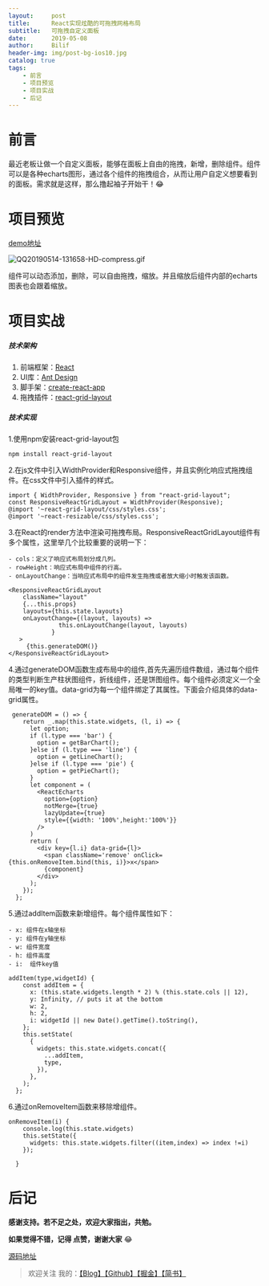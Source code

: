 ```yaml
---
layout:     post
title:      React实现炫酷的可拖拽网格布局
subtitle:   可拖拽自定义面板
date:       2019-05-08
author:     Bilif
header-img: img/post-bg-ios10.jpg
catalog: true
tags:
    - 前言
    - 项目预览
    - 项目实战
    - 后记
---
```


# 前言
最近老板让做一个自定义面板，能够在面板上自由的拖拽，新增，删除组件。组件可以是各种echarts图形，通过各个组件的拖拽组合，从而让用户自定义想要看到的面板。需求就是这样，那么撸起袖子开始干！😂

# 项目预览
[demo地址](https://bilif.github.io/react-drag-grid/)

![QQ20190514-131658-HD-compress.gif](https://user-gold-cdn.xitu.io/2019/5/14/16ab4e3123933a26?w=599&h=321&f=gif&s=310674)

组件可以动态添加，删除，可以自由拖拽，缩放。并且缩放后组件内部的echarts图表也会跟着缩放。

# 项目实战

##### 技术架构

1. 前端框架：[React](https://react.docschina.org/)
2. UI库：[Ant Design](https://ant.design/index-cn)
3. 脚手架：[create-react-app](https://github.com/facebook/create-react-app)
4. 拖拽插件：[react-grid-layout](https://github.com/STRML/react-grid-layout)

##### 技术实现
1.使用npm安装react-grid-layout包
```
npm install react-grid-layout
```

2.在js文件中引入WidthProvider和Responsive组件，并且实例化响应式拖拽组件。在css文件中引入插件的样式。
```
import { WidthProvider, Responsive } from "react-grid-layout";
const ResponsiveReactGridLayout = WidthProvider(Responsive);
@import '~react-grid-layout/css/styles.css';
@import '~react-resizable/css/styles.css';
```

3.在React的render方法中渲染可拖拽布局。ResponsiveReactGridLayout组件有多个属性，这里举几个比较重要的说明一下：

    - cols：定义了响应式布局划分成几列。
    - rowHeight：响应式布局中组件的行高。
    - onLayoutChange：当响应式布局中的组件发生拖拽或者放大缩小时触发该函数。

```
<ResponsiveReactGridLayout
    className="layout"
    {...this.props}
    layouts={this.state.layouts}
    onLayoutChange={(layout, layouts) =>
              this.onLayoutChange(layout, layouts)
            }
   >
     {this.generateDOM()}
</ResponsiveReactGridLayout>
```

4.通过generateDOM函数生成布局中的组件,首先先遍历组件数组，通过每个组件的类型判断生产柱状图组件，折线组件，还是饼图组件。每个组件必须定义一个全局唯一的key值。data-grid为每一个组件绑定了其属性。下面会介绍具体的data-grid属性。
```
 generateDOM = () => {
    return _.map(this.state.widgets, (l, i) => {
      let option;
      if (l.type === 'bar') {
        option = getBarChart();
      }else if (l.type === 'line') {
        option = getLineChart();
      }else if (l.type === 'pie') {
        option = getPieChart();
      }
      let component = (
        <ReactEcharts
          option={option}
          notMerge={true}
          lazyUpdate={true}
          style={{width: '100%',height:'100%'}}
        />
      )
      return (
        <div key={l.i} data-grid={l}>
          <span className='remove' onClick={this.onRemoveItem.bind(this, i)}>x</span>
          {component}
        </div>
      );
    });
  };
```

5.通过addItem函数来新增组件。每个组件属性如下：

    - x: 组件在x轴坐标
    - y: 组件在y轴坐标
    - w: 组件宽度
    - h: 组件高度
    - i:  组件key值

```
addItem(type,widgetId) {
    const addItem = {
      x: (this.state.widgets.length * 2) % (this.state.cols || 12),
      y: Infinity, // puts it at the bottom
      w: 2,
      h: 2,
      i: widgetId || new Date().getTime().toString(),
    };
    this.setState(
      {
        widgets: this.state.widgets.concat({
          ...addItem,
          type,
        }),
      },
    );
  };
```

6.通过onRemoveItem函数来移除增组件。
```
onRemoveItem(i) {
    console.log(this.state.widgets)
    this.setState({
      widgets: this.state.widgets.filter((item,index) => index !=i)
    });

  }
```

# 后记

**感谢支持。若不足之处，欢迎大家指出，共勉。**

**如果觉得不错，记得 点赞，谢谢大家** 😂

[源码地址](https://github.com/Bilif/react-drag-grid)

> 欢迎关注 我的：[【Blog】](https://bilif.github.io/)[【Github】](https://github.com/Bilif)[【掘金】](https://juejin.im/user/58b5198cac502e00589a6388)[【简书】](https://www.jianshu.com/u/94a557704b3e)




